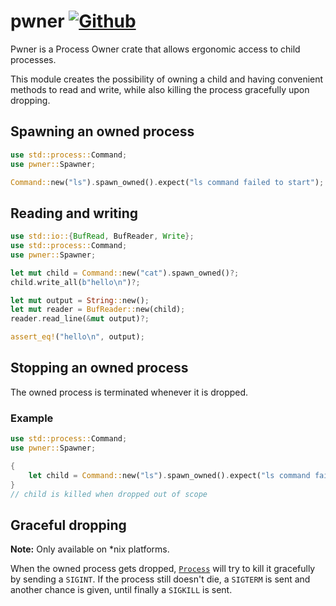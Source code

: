 # pwner [![Github](https://github.com/m-lima/pwner/workflows/build/badge.svg)](https://github.com/m-lima/pwner/actions?workflow=build)

Pwner is a Process Owner crate that allows ergonomic access to child processes.

This module creates the possibility of owning a child and having convenient methods to
read and write, while also killing the process gracefully upon dropping.

## Spawning an owned process

```rust
use std::process::Command;
use pwner::Spawner;

Command::new("ls").spawn_owned().expect("ls command failed to start");
```

## Reading and writing

```rust
use std::io::{BufRead, BufReader, Write};
use std::process::Command;
use pwner::Spawner;

let mut child = Command::new("cat").spawn_owned()?;
child.write_all(b"hello\n")?;

let mut output = String::new();
let mut reader = BufReader::new(child);
reader.read_line(&mut output)?;

assert_eq!("hello\n", output);
```

## Stopping an owned process

The owned process is terminated whenever it is dropped.

### Example

```rust
use std::process::Command;
use pwner::Spawner;

{
    let child = Command::new("ls").spawn_owned().expect("ls command failed to start");
}
// child is killed when dropped out of scope
```

## Graceful dropping

**Note:** Only available on *nix platforms.

When the owned process gets dropped, [`Process`](trait.Process.html) will try to
kill it gracefully by sending a `SIGINT`. If the process still doesn't die,
a `SIGTERM` is sent and another chance is given, until finally a `SIGKILL` is sent.
